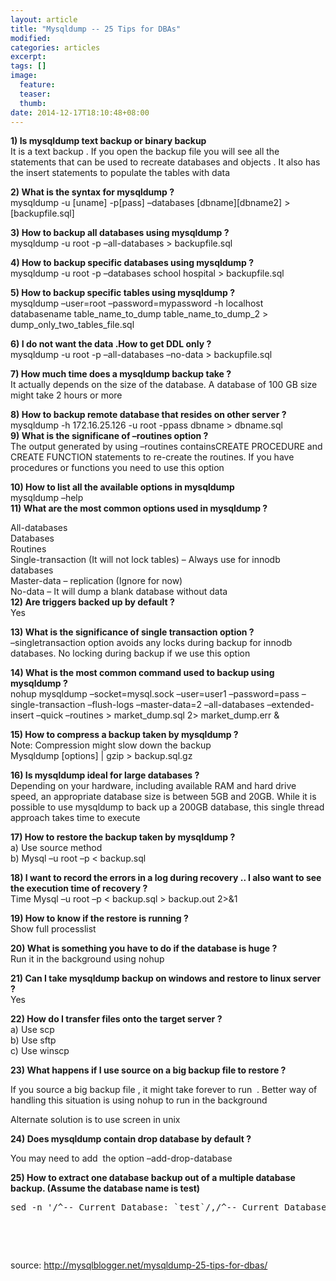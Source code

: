 ```yaml
---
layout: article
title: "Mysqldump -- 25 Tips for DBAs"
modified:
categories: articles
excerpt:
tags: []
image:
  feature:
  teaser:
  thumb:
date: 2014-12-17T18:10:48+08:00
---
```


<div class="format_text entry-content">
<p><strong>1) Is mysqldump text backup or binary backup</strong><br>
It is a text backup . If you open the backup file you will see all the statements that can be used to recreate databases and objects . It also has the insert statements to populate the tables with data</p>
<p><strong>2) What is the syntax for mysqldump ?</strong><br>
mysqldump -u [uname] -p[pass] –databases [dbname][dbname2] &gt; [backupfile.sql]</p>
<p><strong>3) How to backup all databases using mysqldump ?</strong><br>
mysqldump -u root -p –all-databases &gt; backupfile.sql</p>
<p><strong>4) How to backup specific databases using mysqldump ?</strong><br>
mysqldump -u root -p –databases school hospital &gt; backupfile.sql</p>
<p><strong>5) How to backup specific tables using mysqldump ?</strong><br>
mysqldump –user=root –password=mypassword -h localhost databasename table_name_to_dump table_name_to_dump_2 &gt; dump_only_two_tables_file.sql</p>
<p><strong>6) I do not want the data .How to get DDL only ?</strong><br>
mysqldump -u root -p –all-databases –no-data &gt; backupfile.sql</p>
<p><strong>7) How much time does a mysqldump backup take ?</strong><br>
It actually depends on the size of the database. A database of 100 GB size might take 2 hours or more</p>
<p><strong>8) How to backup remote database that resides on other server ?</strong><br>
mysqldump -h 172.16.25.126 -u root -ppass dbname &gt; dbname.sql<br>
<strong>9) What is the significane of –routines option ?</strong><br>
The output generated by using –routines containsCREATE PROCEDURE and CREATE FUNCTION statements to re-create the routines. If you have procedures or functions you need to use this option</p>
<p><strong>10) How to list all the available options in mysqldump</strong><br>
mysqldump –help<br>
<strong>11) What are the most common options used in mysqldump ?</strong></p>
<p>All-databases<br>
Databases<br>
Routines<br>
Single-transaction (It will not lock tables) – Always use for innodb databases<br>
Master-data – replication (Ignore for now)<br>
No-data – It will dump a blank database without data<br>
<strong>12) Are triggers backed up by default ?</strong><br>
Yes</p>
<p><strong>13) What is the significance of single transaction option ?</strong><br>
–singletransaction option avoids any locks during backup for innodb databases. No locking during backup if we use this option</p>
<p><strong>14) What is the most common command used to backup using mysqldump ?</strong><br>
nohup mysqldump –socket=mysql.sock –user=user1 –password=pass –single-transaction –flush-logs –master-data=2 –all-databases –extended-insert –quick –routines &gt; market_dump.sql 2&gt; market_dump.err &amp;</p>
<p><strong>15) How to compress a backup taken by mysqldump ?</strong><br>
Note: Compression might slow down the backup<br>
Mysqldump [options] | gzip &gt; backup.sql.gz</p>
<p><strong>16) Is mysqldump ideal for large databases ?</strong><br>
Depending on your hardware, including available RAM and hard drive speed, an appropriate database size is between 5GB and 20GB. While it is possible to use mysqldump to back up a 200GB database, this single thread approach takes time to execute</p>
<p><strong>17) How to restore the backup taken by mysqldump ?</strong><br>
a) Use source method<br>
b) Mysql –u root –p &lt; backup.sql</p>
<p><strong>18) I want to record the errors in a log during recovery .. I also want to see the execution time of recovery ?</strong><br>
Time Mysql –u root –p &lt; backup.sql &gt; backup.out 2&gt;&amp;1</p>
<p><strong>19) How to know if the restore is running ?</strong><br>
Show full processlist</p>
<p><strong>20) What is something you have to do if the database is huge ?</strong><br>
Run it in the background using nohup</p>
<p><strong>21) Can I take mysqldump backup on windows and restore to linux server ?</strong><br>
Yes</p>
<p><strong>22) How do I transfer files onto the target server ?</strong><br>
a) Use scp<br>
b) Use sftp<br>
c) Use winscp</p>
<p><strong>23) What happens if I use source on a big backup file to restore ?</strong></p>
<p>If you source a big backup file , it might take forever to run &nbsp;. Better way of handling this situation is using nohup to run in the background</p>
<p>Alternate solution is to use screen in unix</p>
<p><strong>24) Does mysqldump contain drop database by default ?</strong></p>
<p>You may need to add &nbsp;the option –add-drop-database</p>
<p><strong>25) How to extract one database backup out of a multiple database backup. (Assume the database name is test)</strong></p>
<pre>sed -n '/^-- Current Database: `test`/,/^-- Current Database: `/p' fulldump.sql &gt; test.sql</pre>
<p>&nbsp;</p>
<p>&nbsp;</p>
</div>

source: <a href="http://mysqlblogger.net/mysqldump-25-tips-for-dbas/">http://mysqlblogger.net/mysqldump-25-tips-for-dbas/</a>
